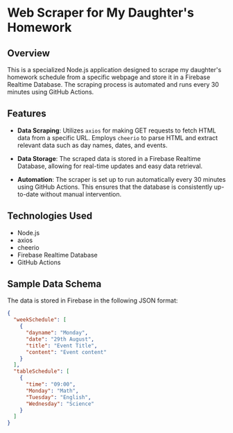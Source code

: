 # Web Scraper for My Daughter's Homework

## Overview

This is a specialized Node.js application designed to scrape my daughter's homework schedule from a specific webpage and store it in a Firebase Realtime Database. The scraping process is automated and runs every 30 minutes using GitHub Actions.

## Features

- **Data Scraping**: Utilizes `axios` for making GET requests to fetch HTML data from a specific URL. Employs `cheerio` to parse HTML and extract relevant data such as day names, dates, and events.

- **Data Storage**: The scraped data is stored in a Firebase Realtime Database, allowing for real-time updates and easy data retrieval.

- **Automation**: The scraper is set up to run automatically every 30 minutes using GitHub Actions. This ensures that the database is consistently up-to-date without manual intervention.

## Technologies Used

- Node.js
- axios
- cheerio
- Firebase Realtime Database
- GitHub Actions

## Sample Data Schema

The data is stored in Firebase in the following JSON format:

```json
{
  "weekSchedule": [
    {
      "dayname": "Monday",
      "date": "29th August",
      "title": "Event Title",
      "content": "Event content"
    }
  ],
  "tableSchedule": [
    {
      "time": "09:00",
      "Monday": "Math",
      "Tuesday": "English",
      "Wednesday": "Science"
    }
  ]
}
